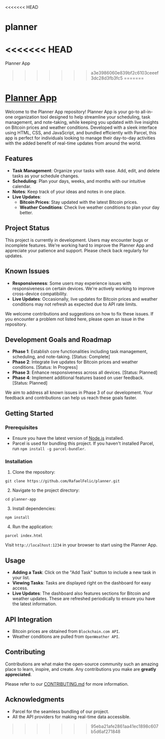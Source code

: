 <<<<<<< HEAD
# planner
<<<<<<< HEAD
=======
Planner App
>>>>>>> a3e3986060e839bf2c6103ceeef3dc28d3fb3fc5
=======
# [Planner App](https://planner-rafael.netlify.app)

Welcome to the Planner App repository! Planner App is your go-to all-in-one organization tool designed to help streamline your scheduling, task management, and note-taking, while keeping you updated with live insights on Bitcoin prices and weather conditions. Developed with a sleek interface using HTML, CSS, and JavaScript, and bundled efficiently with Parcel, this app is perfect for individuals looking to manage their day-to-day activities with the added benefit of real-time updates from around the world.

## Features

- **Task Management**: Organize your tasks with ease. Add, edit, and delete tasks as your schedule changes.
- **Scheduling**: Plan your days, weeks, and months with our intuitive calendar.
- **Notes**: Keep track of your ideas and notes in one place.
- **Live Updates**:
  - **Bitcoin Prices**: Stay updated with the latest Bitcoin prices.
  - **Weather Conditions**: Check live weather conditions to plan your day better.
 
## Project Status

This project is currently in development. Users may encounter bugs or incomplete features. We're working hard to improve the Planner App and appreciate your patience and support. Please check back regularly for updates.

## Known Issues

- **Responsiveness**: Some users may experience issues with responsiveness on certain devices. We're actively working to improve cross-device compatibility.
- **Live Updates**: Occasionally, live updates for Bitcoin prices and weather conditions may not refresh as expected due to API rate limits.

We welcome contributions and suggestions on how to fix these issues. If you encounter a problem not listed here, please open an issue in the repository.

## Development Goals and Roadmap

- **Phase 1**: Establish core functionalities including task management, scheduling, and note-taking. [Status: Complete]
- **Phase 2**: Integrate live updates for Bitcoin prices and weather conditions. [Status: In Progress]
- **Phase 3**: Enhance responsiveness across all devices. [Status: Planned]
- **Phase 4**: Implement additional features based on user feedback. [Status: Planned]

We aim to address all known issues in Phase 3 of our development. Your feedback and contributions can help us reach these goals faster.
  
## Getting Started

### Prerequisites

- Ensure you have the latest version of [Node.js](https://nodejs.org/) installed.
- Parcel is used for bundling this project. If you haven't installed Parcel, run `npm install -g parcel-bundler`.

### Installation

1. Clone the repository:

``git clone https://github.com/RafaelFelic/planner.git``

2. Navigate to the project directory:

``cd planner-app``

3. Install dependencies:

``npm install``

4. Run the application:

``parcel index.html``

Visit `http://localhost:1234` in your browser to start using the Planner App.

## Usage

- **Adding a Task**: Click on the "Add Task" button to include a new task in your list.
- **Viewing Tasks**: Tasks are displayed right on the dashboard for easy access.
- **Live Updates**: The dashboard also features sections for Bitcoin and weather updates. These are refreshed periodically to ensure you have the latest information.

## API Integration

- Bitcoin prices are obtained from `Blockchain.com API`.
- Weather conditions are pulled from `OpenWeather API`.

## Contributing

Contributions are what make the open-source community such an amazing place to learn, inspire, and create. Any contributions you make are **greatly appreciated**.

Please refer to our [CONTRIBUTING.md](CONTRIBUTING.md) for more information.

## Acknowledgments

- Parcel for the seamless bundling of our project.
- All the API providers for making real-time data accessible.
>>>>>>> 95eba21afe2861aa41ec1898c607b5d6af271848

